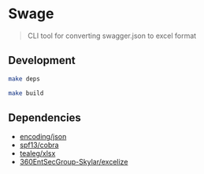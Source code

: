 # Swage

> CLI tool for converting swagger.json to excel format

## Development

```bash
make deps
```

```bash
make build
```

## Dependencies

- [encoding/json](https://golang.org/pkg/encoding/json/)
- [spf13/cobra](https://github.com/spf13/cobra)
- [tealeg/xlsx](https://github.com/tealeg/xlsx)
- [360EntSecGroup-Skylar/excelize](https://github.com/360EntSecGroup-Skylar/excelize)

